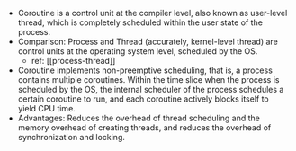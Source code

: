 - Coroutine is a control unit at the compiler level, also known as user-level thread, which is completely scheduled within the user state of the process.
- Comparison: Process and Thread (accurately, kernel-level thread) are control units at the operating system level, scheduled by the OS.
  - ref: [[process-thread]]
- Coroutine implements non-preemptive scheduling, that is, a process contains multiple coroutines. Within the time slice when the process is scheduled by the OS, the internal scheduler of the process schedules a certain coroutine to run, and each coroutine actively blocks itself to yield CPU time.
- Advantages: Reduces the overhead of thread scheduling and the memory overhead of creating threads, and reduces the overhead of synchronization and locking.
